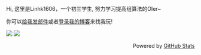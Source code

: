 
Hi, 这里是Linhk1606，一个初三学生, 努力学习提高组算法的OIer~

你可以[给我发邮件](mailto:Linhk1606@outlook.com)或者[登录我的博客](https://blog.lhkstudio.me)来找我玩!

<img src="https://github-readme-stats.vercel.app/api?username=Linhk1606&bg_color=30,1bcdfc,734ae6&title_color=fff&text_color=fff&icon_color=fff&show_icons=true" />
<img src="https://github-readme-stats.vercel.app/api/top-langs/?username=Linhk1606&bg_color=30,1bcdfc,734ae6&title_color=fff&text_color=fff" />
<p align="right">Powered by <a href="https://github.com/anuraghazra/github-readme-stats/">GitHub Stats</a></p>

